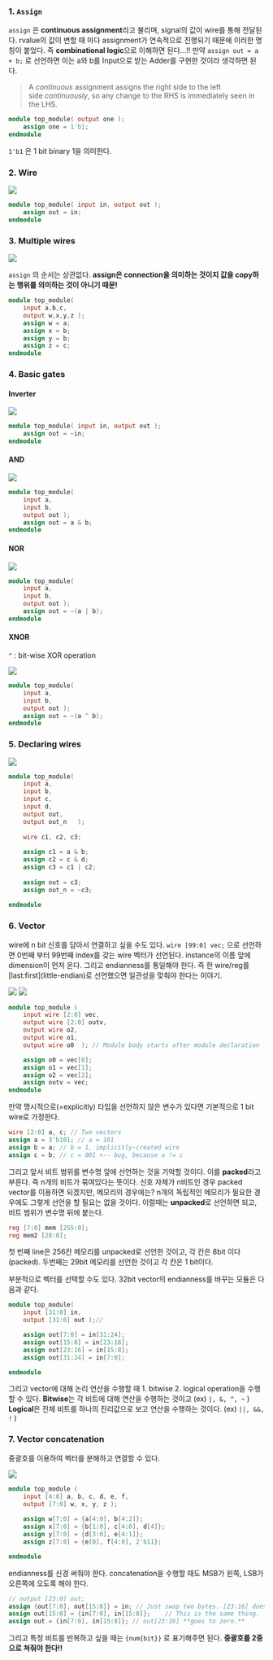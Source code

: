 ### 1. `Assign`
`assign` 은 **continuous assignment**라고 불리며, signal의 값이 wire를 통해 전달된다. rvalue의 값이 변할 때 마다 assignment가 연속적으로 진행되기 때문에 이러한 명칭이 붙었다.
즉 **combinational logic**으로 이해하면 된다...!!
만약 `assign out = a + b;` 로 선언하면 이는 a와 b를 Input으로 받는 Adder를 구현한 것이라 생각하면 된다.
> A _continuous_ assignment assigns the right side to the left side _continuously_, so any change to the RHS is immediately seen in the LHS.

```verilog
module top_module( output one );
    assign one = 1'b1;
endmodule
```

`1'b1` 은 1 bit binary 1을 의미한다.
### 2. Wire
![](https://i.imgur.com/oAcIWmo.png)

```verilog
module top_module( input in, output out );
	assign out = in;
endmodule
```

### 3. Multiple wires
![](https://i.imgur.com/n10gMMn.png)

`assign` 의 순서는 상관없다. **assign은 connection을 의미하는 것이지 값을 copy하는 행위를 의미하는 것이 아니기 때문!** 

```verilog
module top_module( 
    input a,b,c,
    output w,x,y,z );
	assign w = a;
    assign x = b;
    assign y = b;
    assign z = c;
endmodule
```

### 4. Basic gates
#### Inverter
![](https://i.imgur.com/9u6tdDt.png)

```verilog
module top_module( input in, output out );
	assign out = ~in;
endmodule
```

#### AND
![](https://i.imgur.com/Eg8nZNs.png)
```verilog
module top_module( 
    input a, 
    input b, 
    output out );
	assign out = a & b;
endmodule
```
#### NOR
![](https://i.imgur.com/ptG5E0E.png)

```verilog
module top_module( 
    input a, 
    input b, 
    output out );
    assign out = ~(a | b);
endmodule
```

#### XNOR
`^` : bit-wise XOR operation

![](https://i.imgur.com/6IwIjZP.png)

```verilog
module top_module( 
    input a, 
    input b, 
    output out );
    assign out = ~(a ^ b);
endmodule
```

### 5. Declaring wires
![](https://i.imgur.com/JNr6FRW.png)

```verilog
module top_module(
    input a,
    input b,
    input c,
    input d,
    output out,
    output out_n   ); 
	
    wire c1, c2, c3;
    
    assign c1 = a & b;
    assign c2 = c & d;
    assign c3 = c1 | c2;
    
    assign out = c3;
    assign out_n = ~c3;
    
endmodule
```

### 6. Vector
wire에 n bit 신호를 담아서 연결하고 싶을 수도 있다.
`wire [99:0] vec;` 으로 선언하면 0번째 부터 99번째 index를 갖는 wire 벡터가 선언된다.
instance의 이름 앞에 dimension이 먼저 온다.
그리고 endianness를 통일해야 한다. 즉 한 wire/reg를 \[last:first](little-endian)로 선언했으면 일관성을 맞춰야 한다는 이야기.

![](https://i.imgur.com/cteo60Q.png)
![](https://i.imgur.com/fuThYMR.png)

```verilog
module top_module ( 
    input wire [2:0] vec,
    output wire [2:0] outv,
    output wire o2,
    output wire o1,
    output wire o0  ); // Module body starts after module declaration

    assign o0 = vec[0];
    assign o1 = vec[1];
    assign o2 = vec[2];
    assign outv = vec;
endmodule
```

만약 명시적으로(=explicitly) 타입을 선언하지 않은 변수가 있다면 기본적으로 1 bit wire로 가정한다.
```verilog
wire [2:0] a, c; // Two vectors
assign a = 3'b101; // a = 101
assign b = a; // b = 1, implicitly-created wire
assign c = b; // c = 001 <-- bug, because a != c
```

그리고 앞서 비트 범위를 변수명 앞에 선언하는 것을 기억할 것이다. 이를 **packed**라고 부른다. 즉 n개의 비트가 묶여있다는 뜻이다. 신호 자체가 n비트인 경우 packed vector를 이용하면 되겠지만, 메모리의 경우에는?
n개의 독립적인 메모리가 필요한 경우에도 그렇게 선언을 할 필요는 없을 것이다. 이럴때는 **unpacked**로 선언하면 되고, 비트 범위가 변수명 뒤에 붙는다.

```verilog
reg [7:0] mem [255:0];
reg mem2 [28:0];
```

첫 번째 line은 256칸 메모리를 unpacked로 선언한 것이고, 각 칸은 8bit 이다(packed).
두번째는 29bit 메모리를 선언한 것이고 각 칸은 1 bit이다. 

부분적으로 벡터를 선택할 수도 있다.
32bit vector의 endianness를 바꾸는 모듈은 다음과 같다.
```verilog
module top_module( 
    input [31:0] in,
    output [31:0] out );//

    assign out[7:0] = in[31:24];
    assign out[15:8] = in[23:16];
    assign out[23:16] = in[15:8];
    assign out[31:24] = in[7:0];

endmodule
```

그리고 vector에 대해 논리 연산을 수행할 때 1. bitwise 2. logical operation을 수행할 수 있다.
**Bitwise**는 각 비트에 대해 연산을 수행하는 것이고 (ex) `|, &, ^, ~` )
**Logical**은 전체 비트를 하나의 진리값으로 보고 연산을 수행하는 것이다. (ex) `||, &&, !` )

### 7. Vector concatenation
중괄호를 이용하여 벡터를 분해하고 연결할 수 있다.

![](https://i.imgur.com/w132Ozq.png)
```verilog
module top_module (
    input [4:0] a, b, c, d, e, f,
    output [7:0] w, x, y, z );
    
    assign w[7:0] = {a[4:0], b[4:2]};
    assign x[7:0] = {b[1:0], c[4:0], d[4]};
    assign y[7:0] = {d[3:0], e[4:1]};
    assign z[7:0] = {e[0], f[4:0], 2'b11};

endmodule
```

endianness를 신경 써줘야 한다. concatenation을 수행할 때도 MSB가 왼쪽, LSB가 오른쪽에 오도록 해야 한다.

```verilog
// output [23:0] out;
assign {out[7:0], out[15:8]} = in; // Just swap two bytes. [23:16] does not change.
assign out[15:0] = {in[7:0], in[15:8]};    // This is the same thing.
assign out = {in[7:0], in[15:8]}; // out[23:16] **goes to zero.**
```

그리고 특정 비트를 반복하고 싶을 때는 `{num{bit}}` 로 표기해주면 된다.
**중괄호를 2중으로 쳐줘야 한다!!**
